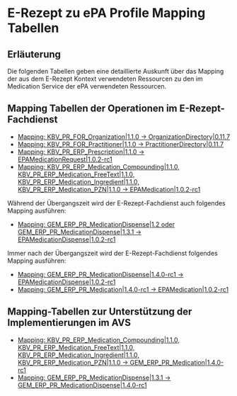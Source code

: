 # E-Rezept zu ePA Profile Mapping Tabellen

## Erläuterung
Die folgenden Tabellen geben eine detaillierte Auskunft über das Mapping der aus dem E-Rezept Kontext verwendeten Ressourcen zu den im Medication Service der ePA verwendeten Ressourcen.

## Mapping Tabellen der Operationen im E-Rezept-Fachdienst
- [Mapping: KBV_PR_FOR_Organization\|1.1.0 -> OrganizationDirectory\|0.11.7](https://gematik.github.io/api-erp/erp_epa_mapping_details/KBV_PR_FOR_Organization%7C1.1.0_to_OrganizationDirectory%7C0.11.7.html)
- [Mapping: KBV_PR_FOR_Practitioner\|1.1.0 -> PractitionerDirectory\|0.11.7](https://gematik.github.io/api-erp/erp_epa_mapping_details/KBV_PR_FOR_Practitioner%7C1.1.0_to_PractitionerDirectory%7C0.11.7.html)
- [Mapping: KBV_PR_ERP_Prescription\|1.1.0 -> EPAMedicationRequest\|1.0.2-rc1](https://gematik.github.io/api-erp/erp_epa_mapping_details/KBV_PR_ERP_Prescription%7C1.1.0_to_EPAMedicationRequest%7C1.0.2-rc1.html)
- [Mapping: KBV_PR_ERP_Medication_Compounding\|1.1.0, KBV_PR_ERP_Medication_FreeText\|1.1.0, KBV_PR_ERP_Medication_Ingredient\|1.1.0, KBV_PR_ERP_Medication_PZN\|1.1.0 -> EPAMedication\|1.0.2-rc1](https://gematik.github.io/api-erp/erp_epa_mapping_details/KBV_PR_ERP_Medication_Compounding%7C1.1.0_KBV_PR_ERP_Medication_FreeText%7C1.1.0_KBV_PR_ERP_Medication_Ingredient%7C1.1.0_KBV_PR_ERP_Medication_PZN%7C1.1.0_to_EPAMedication%7C1.0.2-rc1.html)

Während der Übergangszeit wird der E-Rezept-Fachdienst auch folgendes Mapping ausführen:
- [Mapping: GEM_ERP_PR_MedicationDispense\|1.2 oder GEM_ERP_PR_MedicationDispense\|1.3.1 -> EPAMedicationDispense\|1.0.2-rc1](https://gematik.github.io/api-erp/erp_epa_mapping_details/GEM_ERP_PR_MedicationDispense%7C1.3.1_to_EPAMedicationDispense%7C1.0.2-rc1.html)

Immer nach der Übergangszeit wird der E-Rezept-Fachdienst folgendes Mapping ausführen:
- [Mapping: GEM_ERP_PR_MedicationDispense\|1.4.0-rc1 -> EPAMedicationDispense\|1.0.2-rc1](https://gematik.github.io/api-erp/erp_epa_mapping_details/GEM_ERP_PR_MedicationDispense%7C1.4.0-rc1_to_EPAMedicationDispense%7C1.0.2-rc1.html)
- [Mapping: GEM_ERP_PR_Medication\|1.4.0-rc1 -> EPAMedication\|1.0.2-rc1](https://gematik.github.io/api-erp/erp_epa_mapping_details/GEM_ERP_PR_Medication%7C1.4.0-rc1_to_EPAMedication%7C1.0.2-rc1.html)

## Mapping-Tabellen zur Unterstützung der Implementierungen im AVS

- [Mapping: KBV_PR_ERP_Medication_Compounding\|1.1.0, KBV_PR_ERP_Medication_FreeText\|1.1.0, KBV_PR_ERP_Medication_Ingredient\|1.1.0, KBV_PR_ERP_Medication_PZN\|1.1.0 -> GEM_ERP_PR_Medication\|1.4.0-rc1](https://gematik.github.io/api-erp/erp_epa_mapping_details/KBV_PR_ERP_Medication_Compounding%7C1.1.0_KBV_PR_ERP_Medication_FreeText%7C1.1.0_KBV_PR_ERP_Medication_Ingredient%7C1.1.0_KBV_PR_ERP_Medication_PZN%7C1.1.0_to_GEM_ERP_PR_Medication%7C1.4.0-rc1.html)
- [Mapping: GEM_ERP_PR_MedicationDispense\|1.3.1 -> GEM_ERP_PR_MedicationDispense\|1.4.0-rc1](https://gematik.github.io/api-erp/erp_epa_mapping_details/GEM_ERP_PR_MedicationDispense%7C1.3.1_to_GEM_ERP_PR_MedicationDispense%7C1.4.0-rc1.html)